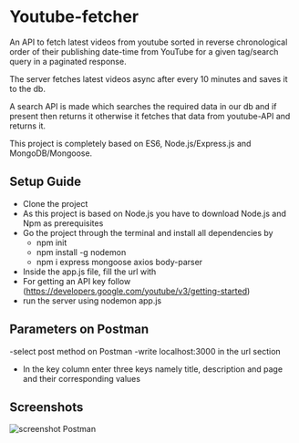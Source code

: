# Youtube-fetcher
An API to fetch latest videos from youtube sorted in reverse chronological order of their publishing date-time from YouTube for a given tag/search query in a paginated response.  

The server fetches latest videos async after every 10 minutes and saves it to the db.  

A search API is made which searches the required data in our db and if present then returns it otherwise it fetches that data from youtube-API and returns it.  

This project is completely based on ES6, Node.js/Express.js and MongoDB/Mongoose.

## Setup Guide
- Clone the project  
- As this project is based on Node.js you have to download Node.js and Npm as prerequisites  
- Go the project through the terminal and install all dependencies by   
  - npm init
  - npm install -g nodemon
  - npm i express mongoose axios body-parser
 - Inside the app.js file, fill the url with <your api key>
 - For getting an API key follow (https://developers.google.com/youtube/v3/getting-started)
 - run the server using nodemon app.js

## Parameters on Postman
  -select post method on Postman 
  -write localhost:3000 in the url section
  - In the key column enter three keys namely title, description and page and their corresponding values  
## Screenshots
  ![screenshot Postman](https://user-images.githubusercontent.com/62804076/163976618-fd3d5d46-fbd1-4bfc-89ec-0e15b964e801.png)


